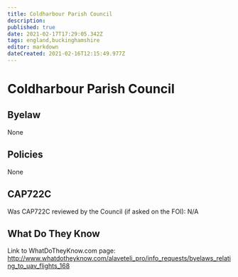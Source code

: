 ```yaml
---
title: Coldharbour Parish Council
description: 
published: true
date: 2021-02-17T17:29:05.342Z
tags: england,buckinghamshire
editor: markdown
dateCreated: 2021-02-16T12:15:49.977Z
---
```


# Coldharbour Parish Council


## Byelaw
None

## Policies
None

## CAP722C

Was CAP722C reviewed by the Council (if asked on the FOI): N/A

## What Do They Know

Link to WhatDoTheyKnow.com page:
http://www.whatdotheyknow.com/alaveteli_pro/info_requests/byelaws_relating_to_uav_flights_168

